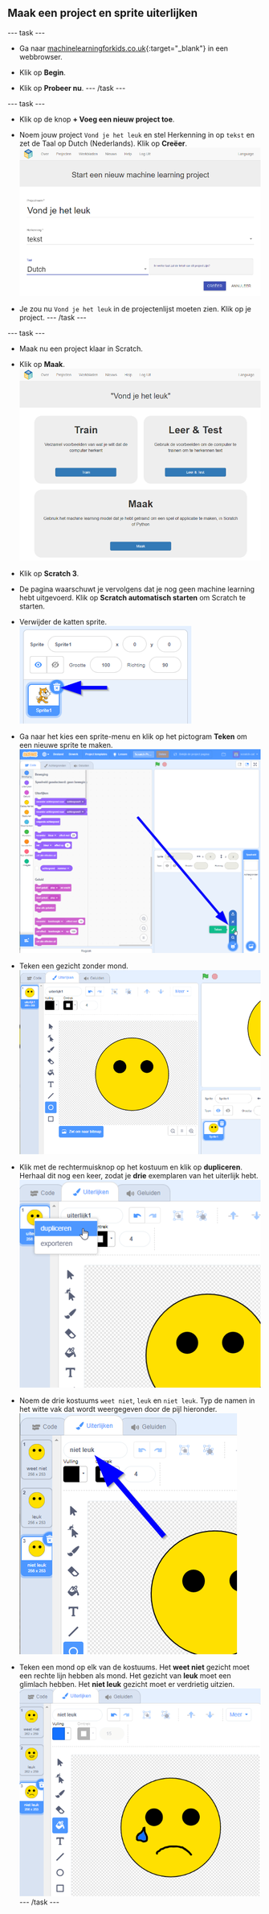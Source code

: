 ## Maak een project en sprite uiterlijken

--- task ---
+ Ga naar [machinelearningforkids.co.uk](https://machinelearningforkids.co.uk/){:target="_blank"} in een webbrowser.

+ Klik op **Begin**.

+ Klik op **Probeer nu**. --- /task ---

--- task ---
+ Klik op de knop **+ Voeg een nieuw project toe**.

+ Noem jouw project `Vond je het leuk` en stel Herkenning in op `tekst` en zet de Taal op Dutch (Nederlands).  Klik op **Creëer**. ![Een project maken](images/create-project.png)

+ Je zou nu `Vond je het leuk` in de projectenlijst moeten zien. Klik op je project. --- /task ---

--- task ---
+ Maak nu een project klaar in Scratch.

+ Klik op **Maak**. ![Project hoofdmenu](images/project-make.png)

+ Klik op **Scratch 3**.

+ De pagina waarschuwt je vervolgens dat je nog geen machine learning hebt uitgevoerd. Klik op **Scratch automatisch starten** om Scratch te starten.

+ Verwijder de katten sprite. ![Standaard sprite verwijderen](images/delete-cat-annotated.png)

+ Ga naar het kies een sprite-menu en klik op het pictogram **Teken** om een nieuwe sprite te maken. ![Teken een nieuwe sprite](images/click-paint-annotated.png)

+ Teken een gezicht zonder mond. ![Teken een gezicht zonder mond](images/draw-face.png)

+ Klik met de rechtermuisknop op het kostuum en klik op **dupliceren**. Herhaal dit nog een keer, zodat je **drie** exemplaren van het uiterlijk hebt. ![Dupliceer een uiterlijk](images/duplicate-costume.png)

+ Noem de drie kostuums `weet niet`, `leuk` en `niet leuk`. Typ de namen in het witte vak dat wordt weergegeven door de pijl hieronder. ![Naam van uiterlijken wijzigen](images/costume-name-annotated.png)

+ Teken een mond op elk van de kostuums. Het **weet niet** gezicht moet een rechte lijn hebben als mond. Het gezicht van **leuk** moet een glimlach hebben. Het **niet leuk** gezicht moet er verdrietig uitzien. ![Draw mouths on the costumes](images/draw-mouths.png) --- /task ---
